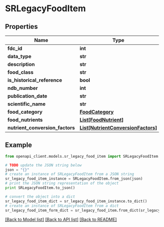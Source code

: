 # SRLegacyFoodItem


## Properties

Name | Type | Description | Notes
------------ | ------------- | ------------- | -------------
**fdc_id** | **int** |  | 
**data_type** | **str** |  | 
**description** | **str** |  | 
**food_class** | **str** |  | [optional] 
**is_historical_reference** | **bool** |  | [optional] 
**ndb_number** | **int** |  | [optional] 
**publication_date** | **str** |  | [optional] 
**scientific_name** | **str** |  | [optional] 
**food_category** | [**FoodCategory**](FoodCategory.md) |  | [optional] 
**food_nutrients** | [**List[FoodNutrient]**](FoodNutrient.md) |  | [optional] 
**nutrient_conversion_factors** | [**List[NutrientConversionFactors]**](NutrientConversionFactors.md) |  | [optional] 

## Example

```python
from openapi_client.models.sr_legacy_food_item import SRLegacyFoodItem

# TODO update the JSON string below
json = "{}"
# create an instance of SRLegacyFoodItem from a JSON string
sr_legacy_food_item_instance = SRLegacyFoodItem.from_json(json)
# print the JSON string representation of the object
print SRLegacyFoodItem.to_json()

# convert the object into a dict
sr_legacy_food_item_dict = sr_legacy_food_item_instance.to_dict()
# create an instance of SRLegacyFoodItem from a dict
sr_legacy_food_item_form_dict = sr_legacy_food_item.from_dict(sr_legacy_food_item_dict)
```
[[Back to Model list]](../README.md#documentation-for-models) [[Back to API list]](../README.md#documentation-for-api-endpoints) [[Back to README]](../README.md)


